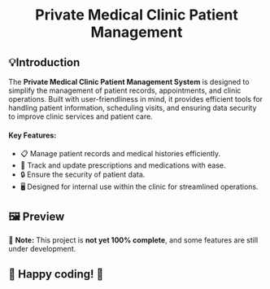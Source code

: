 <p align="center">
 <h1 align="center">Private Medical Clinic Patient Management</h1>
</p>

## 💡Introduction
The **Private Medical Clinic Patient Management System** is designed to simplify the management of patient records, appointments, and clinic operations. Built with user-friendliness in mind, it provides efficient tools for handling patient information, scheduling visits, and ensuring data security to improve clinic services and patient care.

#### Key Features:
 - 📋 Manage patient records and medical histories efficiently.  
 - 💊 Track and update prescriptions and medications with ease.  
 - 🔒 Ensure the security of patient data.  
 - 🖥️ Designed for internal use within the clinic for streamlined operations.  

## 🖼️ Preview
📌 **Note:** This project is **not yet 100% complete**, and some features are still under development.


## 📣 Happy coding! 🚀
